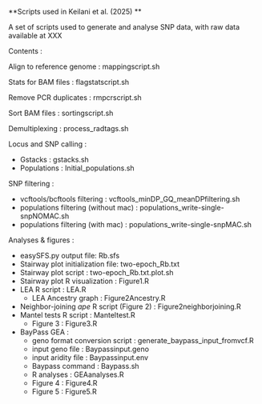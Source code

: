 **Scripts used in Keilani et al. (2025)
**

A set of scripts used to generate and analyse SNP data, with raw data available at XXX

Contents :

Align to reference genome : mappingscript.sh

Stats for BAM files : flagstatscript.sh

Remove PCR duplicates : rmpcrscript.sh

Sort BAM files : sortingscript.sh

Demultiplexing : process_radtags.sh

Locus and SNP calling :
 - Gstacks : gstacks.sh
 - Populations : Initial_populations.sh

SNP filtering :
- vcftools/bcftools filtering : vcftools_minDP_GQ_meanDPfiltering.sh
- populations filtering (without mac) : populations_write-single-snpNOMAC.sh
- populations filtering (with mac) : populations_write-single-snpMAC.sh
  
Analyses & figures :
 - easySFS.py output file: Rb.sfs
 - Stairway plot initialization file: two-epoch_Rb.txt
 - Stairway plot script : two-epoch_Rb.txt.plot.sh
 - Stairway plot R visualization : Figure1.R
 - LEA R script : LEA.R
     - LEA Ancestry graph : Figure2Ancestry.R 
 - Neighbor-joining _ape_ R script (Figure 2) : Figure2neighborjoining.R 
 - Mantel tests R script : Manteltest.R
     - Figure 3 : Figure3.R
 - BayPass GEA :
     - geno format conversion script : generate_baypass_input_fromvcf.R
     - input geno file : Baypassinput.geno
     - input aridity file : Baypassinput.env
     - Baypass command : Baypass.sh
     - R analyses : GEAanalyses.R
     - Figure 4 : Figure4.R
     - Figure 5 : Figure5.R
